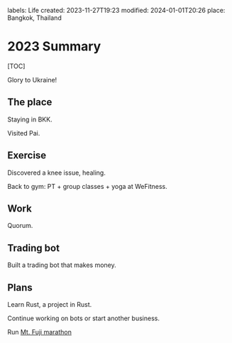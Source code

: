 labels: Life
created: 2023-11-27T19:23
modified: 2024-01-01T20:26
place: Bangkok, Thailand

# 2023 Summary

[TOC]

Glory to Ukraine!

## The place

Staying in BKK.

Visited Pai.

## Exercise

Discovered a knee issue, healing.

Back to gym: PT + group classes + yoga at WeFitness.

## Work

Quorum.

## Trading bot

Built a trading bot that makes money.

## Plans

Learn Rust, a project in Rust.

Continue working on bots or start another business.

Run [Mt. Fuji marathon](https://mtfujimarathon.com/english/)
